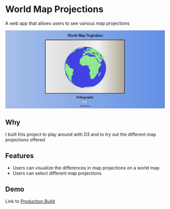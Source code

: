 # World Map Projections
A web app that allows users to see various map projections

![World Map Screenshot](screenshotNew.JPG)

## Why
I built this project to play around with D3 and to try out the different map projections offered

## Features
- Users can visualize the differences in map projections on a world map
- Users can select different map projections

## Demo
Link to <a href="https://bstefansen.github.io/worldmap/">Production Build</a>
